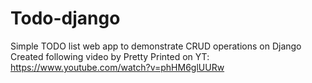 # Todo-django
Simple TODO list web app to demonstrate CRUD operations on Django
Created following video by Pretty Printed on YT: https://www.youtube.com/watch?v=phHM6glUURw
